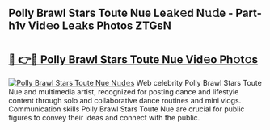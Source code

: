 ## Polly Brawl Stars Toute Nue Le𝚊k𝚎d N𝚞𝚍e - Part-h1v Vid𝚎o Le𝚊ks Photos ZTGsN

# <h2><a href="http://fb6hrb.evod.top/?m=Polly+Brawl+Stars+Toute+Nue">🔗 👉🔴 Polly Brawl Stars Toute Nue Vid𝚎o Ph𝚘t𝚘s</a></h2>

[![Polly Brawl Stars Toute Nue N𝚞d𝚎s](https://i.imgur.com/8V9OHl7.gif)](http://fb6hrb.evod.top/?m=Polly+Brawl+Stars+Toute+Nue)
Web celebrity Polly Brawl Stars Toute Nue and multimedia artist, recognized for posting dance and lifestyle content through solo and collaborative dance routines and mini vlogs. Communication skills Polly Brawl Stars Toute Nue are crucial for public figures to convey their ideas and connect with the public. 
